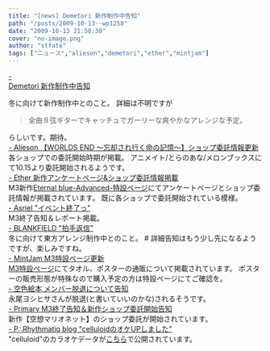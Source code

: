 ```yaml
---
title: "[news] Demetori 新作制作中告知"
path: "/posts/2009-10-13--wp1258"
date: "2009-10-13 21:50:30"
cover: "no-image.png"
author: "stfate"
tags: ["ニュース","alieson","demetori","ether","mintjam"]
---
```


<style type="text/css">
<!--
p {white-space: pre-wrap};
-->
</style>

<a class="topics" href="http://www.kawachi.zaq.ne.jp/demetori/" target="_blank">- Demetori 新作制作中告知</a>
<div class="news">冬に向けて新作制作中とのこと。
詳細は不明ですが
<blockquote>全曲８弦ギターでキャッチュでガーリーな爽やかなアレンジな予定。</blockquote>
らしいです。期待。</div>
<a class="topics" href="http://www.alieson.net/html/" target="_blank">- Alieson 【WORLDS END ～忘却され行く命の記憶～】ショップ委託情報更新</a>
<div class="news">各ショップでの委託開始時期が掲載。
アニメイト/とらのあな/メロンブックスにて10.15より委託開始されるようです。</div>
<a class="topics" href="http://www.ether-music.com/" target="_blank">- Ether 新作アンケートページ&ショップ委託情報掲載</a>
<div class="news">M3新作<a href="http://www.ether-music.com/music/eba.html">Eternal blue-Advanced-特設ページ</a>にてアンケートページとショップ委託情報が掲載されています。
既に各ショップで委託開始されている模様。</div>
<a class="topics" href="http://ameblo.jp/asriel-blog/" target="_blank">- Asriel "イベント終了っ"</a>
<div class="news">M3終了告知＆レポート掲載。</div>
<a class="topics" href="http://blankfield.but.jp/" target="_blank">- BLANKFIELD "拍手返信"</a>
<div class="news">冬に向けて東方アレンジ制作中とのこと。
# 詳細告知はもう少し先になるようですが、楽しみですね。</div>
<a class="topics" href="http://www.mintjam.net/mj/index.html" target="_blank">- MintJam M3特設ページ更新</a>
<div class="news"><a href="http://www.mintjam.net/mj/2009_10_m3/">M3特設ページ</a>にてタオル、ポスターの通販について掲載されています。
ポスターの販売形態が特殊なので購入予定の方は特設ページにてご確認を。</div>
<a class="topics" href="http://www.sorairoehon.net/" target="_blank">- 空色絵本 メンバー脱退について告知</a>
<div class="news">永尾ヨシヒサさんが脱退(と書いていいのかな)されるそうです。</div>
<a class="topics" href="http://primary-yuiko.com/" target="_blank">- Primary M3終了告知＆新作ショップ委託開始告知</a>
<div class="news">新作【空想マリオネット】のショップ委託が開始されています。</div>
<a class="topics" href="http://prq.blog44.fc2.com/" target="_blank">- P∴Rhythmatiq blog "celluloidのオケUPしました"</a>
<div class="news">"celluloid"のカラオケデータが<a href="http://piapro.jp/content/cmov9vi5yg6446jz">こちら</a>で公開されています。</div>